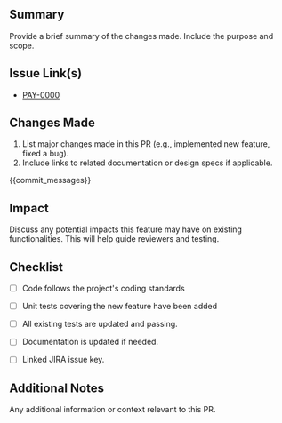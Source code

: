 ## Summary
Provide a brief summary of the changes made. Include the purpose and scope.

## Issue Link(s)
- [PAY-0000](https://payground.atlassian.net/browse/PAY-0000)

## Changes Made
1. List major changes made in this PR (e.g., implemented new feature, fixed a bug).
2. Include links to related documentation or design specs if applicable.

{{commit_messages}}

## Impact
Discuss any potential impacts this feature may have on existing functionalities. This will help guide reviewers and testing.


## Checklist
- [ ] Code follows the project's coding standards
- [ ] Unit tests covering the new feature have been added
- [ ] All existing tests are updated and passing.
- [ ] Documentation is updated if needed.
- [ ] Linked JIRA issue key.


## Additional Notes
Any additional information or context relevant to this PR.

